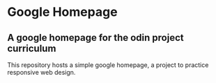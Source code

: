 # Google Homepage

## A google homepage for the odin project curriculum

This repository hosts a simple google homepage, a project to practice responsive web design.
